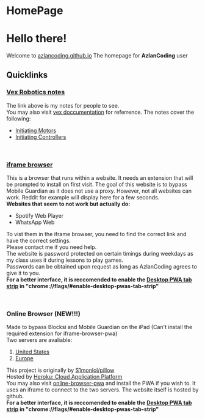 # HomePage
# Hello there!
Welcome to [azlancoding.github.io](https://azlancoding.github.io)
The homepage for **AzlanCoding** user
## Quicklinks
### [Vex Robotics notes](vex-programming-notes)
The link above is my notes for people to see.<br>
You may also visit [vex doccumentation](https://help.vexcodingstudio.com/#cpp) for referrence.
The notes cover the following:<br>
- [Initiating Motors](/vex-programming-notes#initiating-motors) <br>
- [Initiating Controllers](/vex-programming-notes#initiating-controllers)

<br>

### [iframe browser](iframe-browser-pwa)
This is a browser that runs within a website. 
It needs an extension that will be prompted to install on first visit. 
The goal of this website is to bypass Mobile Guardian as it does not use a proxy. 
However, not all websites can work. 
Reddit for example will display here for a few seconds.<br />
**Websites that seem to not work but actually do:**
 - Spotify Web Player
 - WhatsApp Web

To vist them in the iframe browser, you need to find the correct link and have the correct settings. <br>
Please contact me if you need help.<br>
The website is password protected on certain timings during weekdays as my class uses it during lessons to play games.<br>
Passwords can be obtained upon request as long as AzlanCoding agrees to give it to you.<br>
**For a better interface, it is reccomended to enable the [Desktop PWA tab strip](chrome://flags/#enable-desktop-pwas-tab-strip) in "chrome://flags/#enable-desktop-pwas-tab-strip"** <br>

<br>

### Online Browser **(NEW!!!)**
Made to bypass Blocksi and Mobile Guardian on the iPad (Can't install the required extension for iframe-browser-pwa) <br>
Two servers are avaliable:
1. [United States](https://online-browser-us.herokuapp.com/)
2. [Europe](https://online-browser-eur.herokuapp.com/) <br>

This project is originally by [S1monlol/pillow](https://github.com/S1monlol/pillow) <br>
Hosted by [Heroku: Cloud Application Platform](https://www.heroku.com/) <br>
You may also visit [online-browser-pwa](https://azlancoding.github.io/online-browser-pwa) and install the PWA if you wish to. It uses an iframe to connect to the two servers. The website itself is hosted by github. <br>
**For a better interface, it is reccomended to enable the [Desktop PWA tab strip](chrome://flags/#enable-desktop-pwas-tab-strip) in "chrome://flags/#enable-desktop-pwas-tab-strip"**

